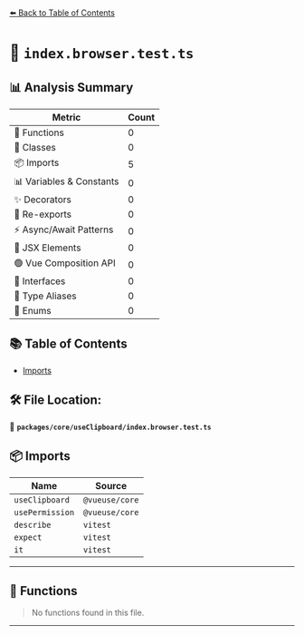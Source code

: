 [⬅️ Back to Table of Contents](../../../index.md)

# 📄 `index.browser.test.ts`

## 📊 Analysis Summary

| Metric | Count |
|--------|-------|
| 🔧 Functions | 0 |
| 🧱 Classes | 0 |
| 📦 Imports | 5 |
| 📊 Variables & Constants | 0 |
| ✨ Decorators | 0 |
| 🔄 Re-exports | 0 |
| ⚡ Async/Await Patterns | 0 |
| 💠 JSX Elements | 0 |
| 🟢 Vue Composition API | 0 |
| 📐 Interfaces | 0 |
| 📑 Type Aliases | 0 |
| 🎯 Enums | 0 |

## 📚 Table of Contents

- [Imports](#imports)

## 🛠️ File Location:
📂 **`packages/core/useClipboard/index.browser.test.ts`**

## 📦 Imports

| Name | Source |
|------|--------|
| `useClipboard` | `@vueuse/core` |
| `usePermission` | `@vueuse/core` |
| `describe` | `vitest` |
| `expect` | `vitest` |
| `it` | `vitest` |


---

## 🔧 Functions

> No functions found in this file.


---